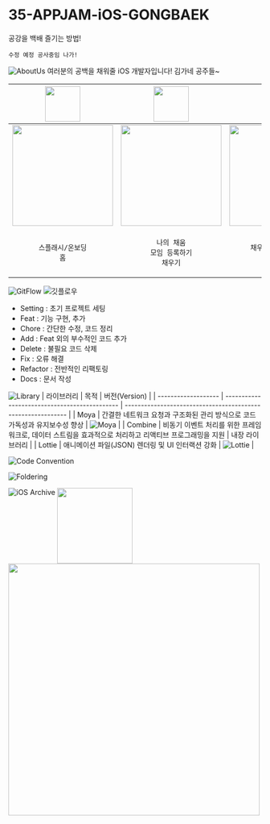 # 35-APPJAM-iOS-GONGBAEK
공강을 백배 즐기는 방법!<br>

`수정 예정 공사중임 나가!`

![AboutUs](https://github.com/user-attachments/assets/cbb5db02-d14d-4583-991b-47a541ec9252)
여러분의 공백을 채워줄 iOS 개발자입니다!
김가네 공주들~

| <img src="https://github.com/user-attachments/assets/8b9dc184-e1a5-4f52-9646-25761cfb477b" width="70"> | <img src="https://github.com/user-attachments/assets/18387c98-5373-4385-aad6-bebc106545ee" width="70"> | <img src="https://github.com/user-attachments/assets/e0111bb9-16f6-4944-8070-b4398df6b85b" width="70"> |
| --- | --- | --- |
| <img src="https://github.com/user-attachments/assets/d0bb256f-2946-4f3e-af8e-28dd9fa830a3" width="200" align="center"> | <img src="https://github.com/user-attachments/assets/5e9d39db-d0a0-4882-aa52-a1bc9e277e72" width="200" align="center"> | <img src="https://github.com/user-attachments/assets/d0bb256f-2946-4f3e-af8e-28dd9fa830a3" width="200" align="center"> |
| <p align="center">`스플래시/온보딩`<br>`홈`</p> | <p align="center">`나의 채움`<br>`모임 등록하기`<br>`채우기`</p> | <p align="center">`채우기 상세 페이지`<br>`모임방`</p> |

![GitFlow](https://github.com/user-attachments/assets/ba29713d-cb5a-445b-a406-9e828e40df13)
![깃플로우](https://github.com/user-attachments/assets/704515f3-9ca4-42e7-a46b-e2456fe96531)
- Setting : 초기 프로젝트 세팅
- Feat : 기능 구현, 추가
- Chore : 간단한 수정, 코드 정리
- Add : Feat 외의 부수적인 코드 추가
- Delete : 불필요 코드 삭제
- Fix : 오류 해결
- Refactor : 전반적인 리팩토링
- Docs : 문서 작성

![Library](https://github.com/user-attachments/assets/b19166be-3e06-4654-81d1-5cb738f7fc75)
| 라이브러리         | 목적                                           | 버전(Version)                                                |
| ------------------- | --------------------------------------------- | ------------------------------------------------------------ |
| Moya               | 간결한 네트워크 요청과 구조화된 관리 방식으로 코드 가독성과 유지보수성 향상 | ![Moya](https://img.shields.io/badge/Moya-15.0.3-orange)      |
| Combine            | 비동기 이벤트 처리를 위한 프레임워크로, 데이터 스트림을 효과적으로 처리하고 리액티브 프로그래밍을 지원 | 내장 라이브러리 |
| Lottie             | 애니메이션 파일(JSON) 렌더링 및 UI 인터랙션 강화 | ![Lottie](https://img.shields.io/badge/Lottie-4.2.0-blue)     |


![Code Convention](https://github.com/user-attachments/assets/3d5a45fc-7e8a-4cc8-90fb-1414b5aa7480)

![Foldering](https://github.com/user-attachments/assets/3ae66a52-cf04-4a16-9375-23e2e02d48b9)



![iOS Archive](https://github.com/user-attachments/assets/71d5ddc8-7032-4bd4-b0c7-3ec5bbd50ddf)
<img src="https://github.com/user-attachments/assets/9e82738a-6283-4639-b607-9c141107313f" width="150" style="vertical-align: top;">
<img src="https://github.com/user-attachments/assets/9795eb10-d073-4d5d-b2c4-b0fb6d5d0ec1" width="500" style="vertical-align: top;">



